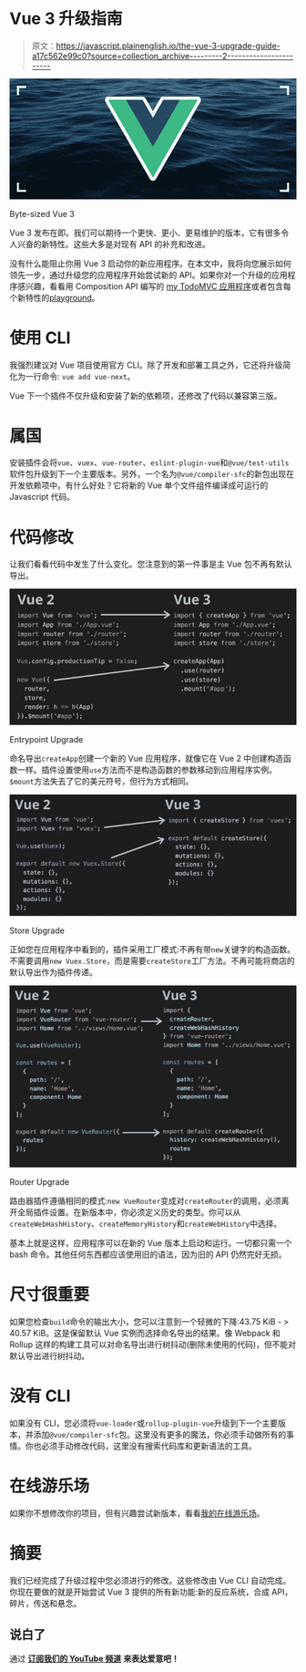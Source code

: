 # Vue 3 升级指南

> 原文：<https://javascript.plainenglish.io/the-vue-3-upgrade-guide-a17c562e99c0?source=collection_archive---------2----------------------->

![](img/1eacd32765a2c8a40d8b1d01f69157d6.png)

Byte-sized Vue 3

Vue 3 发布在即。我们可以期待一个更快、更小、更易维护的版本，它有很多令人兴奋的新特性。这些大多是对现有 API 的补充和改进。

没有什么能阻止你用 Vue 3 启动你的新应用程序。在本文中，我将向您展示如何领先一步，通过升级您的应用程序开始尝试新的 API。如果你对一个升级的应用程序感兴趣，看看用 Composition API 编写的 [my TodoMVC 应用程序](https://github.com/blacksonic/todomvc-vue-composition-api)或者包含每个新特性的[playground](https://github.com/blacksonic/vue-3-playground)。

# 使用 CLI

我强烈建议对 Vue 项目使用官方 CLI。除了开发和部署工具之外，它还将升级简化为一行命令:
`vue add vue-next`。

Vue 下一个插件不仅升级和安装了新的依赖项，还修改了代码以兼容第三版。

# 属国

安装插件会将`vue`、`vuex`、`vue-router`、`eslint-plugin-vue`和`@vue/test-utils`软件包升级到下一个主要版本。另外，一个名为`@vue/compiler-sfc`的新包出现在开发依赖项中。有什么好处？它将新的 Vue 单个文件组件编译成可运行的 Javascript 代码。

# 代码修改

让我们看看代码中发生了什么变化。您注意到的第一件事是主 Vue 包不再有默认导出。

![](img/ce6fd0c74173a6e47e5f9d0a52bfe6e2.png)

Entrypoint Upgrade

命名导出`createApp`创建一个新的 Vue 应用程序，就像它在 Vue 2 中创建构造函数一样。插件设置使用`use`方法而不是构造函数的参数移动到应用程序实例。`$mount`方法失去了它的美元符号，但行为方式相同。

![](img/58500638c53982d928a313f407c33c04.png)

Store Upgrade

正如您在应用程序中看到的，插件采用工厂模式:不再有带`new`关键字的构造函数。不需要调用`new Vuex.Store`，而是需要`createStore`工厂方法。不再可能将商店的默认导出作为插件传递。

![](img/d1343a35962396e85a96d537cc00e6da.png)

Router Upgrade

路由器插件遵循相同的模式:`new VueRouter`变成对`createRouter`的调用，必须离开全局插件设置。在新版本中，你必须定义历史的类型。你可以从`createWebHashHistory`、`createMemoryHistory`和`createWebHistory`中选择。

基本上就是这样，应用程序可以在新的 Vue 版本上启动和运行。一切都只需一个 bash 命令。其他任何东西都应该使用旧的语法，因为旧的 API 仍然完好无损。

# 尺寸很重要

如果您检查`build`命令的输出大小，您可以注意到一个轻微的下降:43.75 KiB - > 40.57 KiB。这是保留默认 Vue 实例而选择命名导出的结果。像 Webpack 和 Rollup 这样的构建工具可以对命名导出进行树抖动(删除未使用的代码)，但不能对默认导出进行树抖动。

# 没有 CLI

如果没有 CLI，您必须将`vue-loader`或`rollup-plugin-vue`升级到下一个主要版本，并添加`@vue/compiler-sfc`包。这里没有更多的魔法，你必须手动做所有的事情。你也必须手动修改代码，这里没有搜索代码库和更新语法的工具。

# 在线游乐场

如果你不想修改你的项目，但有兴趣尝试新版本，看看[我的在线游乐场](https://codesandbox.io/s/github/blacksonic/vue-3-playground)。

# 摘要

我们已经完成了升级过程中您必须进行的修改。这些修改由 Vue CLI 自动完成。你现在要做的就是开始尝试 Vue 3 提供的所有新功能:新的反应系统，合成 API，碎片，传送和悬念。

## **说白了**

通过 [**订阅我们的 YouTube 频道**](https://www.youtube.com/channel/UCtipWUghju290NWcn8jhyAw) **来表达爱意吧！**